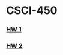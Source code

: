 # CSCI-450

### [HW 1](https://github.com/tjones879/CSCI-450/tree/HW-1)

### [HW 2](https://github.com/tjones879/CSCI-450/tree/HW-2)
